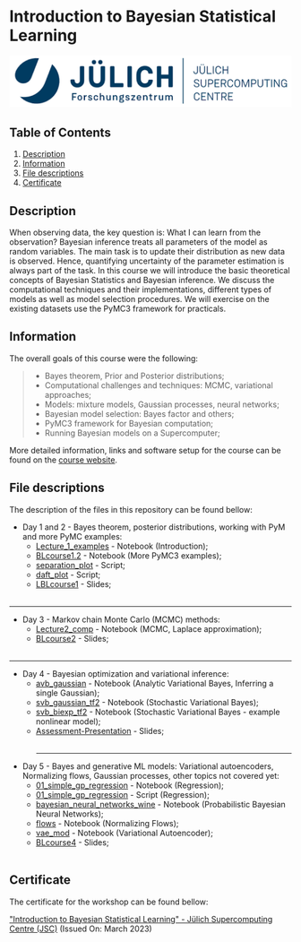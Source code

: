 #  Introduction to Bayesian Statistical Learning
<p align="center">
  <img src="images/banner.png">
</p>

## Table of Contents
1. [Description](#description)
2. [Information](#information)
3. [File descriptions](#files)
4. [Certificate](#certificate)

<a name="descripton"></a>
## Description

When observing data, the key question is: What I can learn from the observation? Bayesian inference treats all parameters of the model as random variables. The main task is to update their distribution as new data is observed. Hence, quantifying uncertainty of the parameter estimation is always part of the task. In this course we will introduce the basic theoretical concepts of Bayesian Statistics and Bayesian inference. We discuss the computational techniques and their implementations, different types of models as well as model selection procedures. We will exercise on the existing datasets use the PyMC3 framework for practicals.

<a name="information"></a>
## Information

The overall goals of this course were the following:
> - Bayes theorem, Prior and Posterior distributions;
> - Computational challenges and techniques: MCMC, variational approaches;
> - Models: mixture models, Gaussian processes, neural networks;
> - Bayesian model selection: Bayes factor and others;
> - PyMC3 framework for Bayesian computation;
> - Running Bayesian models on a Supercomputer;

More detailed information, links and software setup for the course can be found on the [course website](https://notes.desy.de/75r5l7QJQu6pVqHBFjYEzw?view).

<a name="files"></a>
## File descriptions

The description of the files in this repository can be found bellow:
- Day 1 and 2 - Bayes theorem, posterior distributions, working with PyM and more PyMC examples:
  - [Lecture_1_examples](https://github.com/HROlive/Introduction-to-Bayesian-Statistical-Learning/blob/main/Day%201%20and%202/Lecture_1_examples.ipynb) - Notebook (Introduction);
  - [BLcourse1.2](https://github.com/HROlive/Introduction-to-Bayesian-Statistical-Learning/blob/main/Day%201%20and%202/BLcourse1.2.ipynb) - Notebook (More PyMC3 examples);
  - [separation_plot](https://github.com/HROlive/Introduction-to-Bayesian-Statistical-Learning/blob/main/Day%201%20and%202/separation_plot.py) - Script;
  - [daft_plot](https://github.com/HROlive/Introduction-to-Bayesian-Statistical-Learning/blob/main/Day%201%20and%202/daft_plot.py) - Script;
  - [LBLcourse1](https://github.com/HROlive/Introduction-to-Bayesian-Statistical-Learning/blob/main/Day%201%20and%202/BLcourse1.pdf) - Slides;
<br></br>
______________
- Day 3 - Markov chain Monte Carlo (MCMC) methods:
  - [Lecture2_comp](https://github.com/HROlive/Introduction-to-Bayesian-Statistical-Learning/blob/main/Day%203/Lecture2_comp.ipynb) - Notebook (MCMC, Laplace approximation);
  - [BLcourse2](https://github.com/HROlive/Introduction-to-Bayesian-Statistical-Learning/blob/main/Day%203/BLcourse2.pdf) - Slides;
<br></br>
______________
- Day 4 - Bayesian optimization and variational inference:
  - [avb_gaussian](https://github.com/HROlive/Introduction-to-Bayesian-Statistical-Learning/blob/main/Day%204/avb_gaussian.ipynb) - Notebook (Analytic Variational Bayes, Inferring a single Gaussian);
  - [svb_gaussian_tf2](https://github.com/HROlive/Introduction-to-Bayesian-Statistical-Learning/blob/main/Day%204/svb_gaussian_tf2.ipynb) - Notebook (Stochastic Variational Bayes);
  - [svb_biexp_tf2](https://github.com/HROlive/Introduction-to-Bayesian-Statistical-Learning/blob/main/Day%204/svb_biexp_tf2.ipynb) - Notebook (Stochastic Variational Bayes - example nonlinear model);
  - [Assessment-Presentation](https://github.com/HROlive/Introduction-to-Bayesian-Statistical-Learning/blob/main/Day%204/BLcourse3.pdf) - Slides;
<br></br>
    ______________
- Day 5 - Bayes and generative ML models: Variational autoencoders, Normalizing flows, Gaussian processes, other topics not covered yet:
  - [01_simple_gp_regression](https://github.com/HROlive/Introduction-to-Bayesian-Statistical-Learning/blob/main/Day%205/01_simple_gp_regression.ipynb) - Notebook (Regression);
  - [01_simple_gp_regression](https://github.com/HROlive/Introduction-to-Bayesian-Statistical-Learning/blob/main/Day%205/01_simple_gp_regression.py) - Script (Regression);
  - [bayesian_neural_networks_wine](https://github.com/HROlive/Introduction-to-Bayesian-Statistical-Learning/blob/main/Day%205/bayesian_neural_networks_wine.ipynb) - Notebook (Probabilistic Bayesian Neural Networks);
  - [flows](https://github.com/HROlive/Introduction-to-Bayesian-Statistical-Learning/blob/main/Day%205/flows.ipynb) - Notebook (Normalizing Flows);
  - [vae_mod](https://github.com/HROlive/Introduction-to-Bayesian-Statistical-Learning/blob/main/Day%205/vae_mod.ipynb) - Notebook (Variational Autoencoder);
  - [BLcourse4](https://github.com/HROlive/Introduction-to-Bayesian-Statistical-Learning/blob/main/Day%205/BLcourse4.pdf) - Slides;
<br></br>

<a name="certificate"></a>
## Certificate

The certificate for the workshop can be found bellow:

["Introduction to Bayesian Statistical Learning" - Jülich Supercomputing Centre (JSC)]() (Issued On: March 2023)

